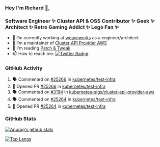 ### Hey I'm Richard 👋, 

<h3 align="left">Software Engineer ✨ Cluster API & OSS Contributor ✨ Geek ✨ Architect ✨ Retro Gaming Addict ✨ Lego Fan ✨</h3>

- 🔭 I’m currently working at [weaveworks](https://github.com/weaveworks) as a engineer/architect
- 👯 I’m a maintainer of [Cluster API Provider AWS](https://github.com/kubernetes-sigs/cluster-api-provider-aws)
- 💬 I'm reading [Patch & Tweak](https://bjooks.com/products/patch-tweak-exploring-modular-synthesis)
- 📫 How to reach me: [![Twitter Badge](https://img.shields.io/badge/-@fruit_case-00acee?style=flat&logo=Twitter&logoColor=white)](https://twitter.com/intent/follow?screen_name=fruit_case "Follow on Twitter")

### GitHub Activity 

<!--START_SECTION:activity-->
1. 🗣 Commented on [#25266](https://github.com/kubernetes/test-infra/issues/25266) in [kubernetes/test-infra](https://github.com/kubernetes/test-infra)
2. 💪 Opened PR [#25266](https://github.com/kubernetes/test-infra/pull/25266) in [kubernetes/test-infra](https://github.com/kubernetes/test-infra)
3. 🗣 Commented on [#3194](https://github.com/kubernetes-sigs/cluster-api-provider-aws/issues/3194) in [kubernetes-sigs/cluster-api-provider-aws](https://github.com/kubernetes-sigs/cluster-api-provider-aws)
4. 🗣 Commented on [#25264](https://github.com/kubernetes/test-infra/issues/25264) in [kubernetes/test-infra](https://github.com/kubernetes/test-infra)
5. 💪 Opened PR [#25264](https://github.com/kubernetes/test-infra/pull/25264) in [kubernetes/test-infra](https://github.com/kubernetes/test-infra)
<!--END_SECTION:activity-->

### GitHub Stats

[![Anurag's github stats](https://github-readme-stats.vercel.app/api?username=richardcase&count_private=true&show_icons=true)](https://github.com/anuraghazra/github-readme-stats)

[![Top Langs](https://github-readme-stats.vercel.app/api/top-langs/?username=richardcase&hide=html&layout=compact)](https://github.com/anuraghazra/github-readme-stats)
